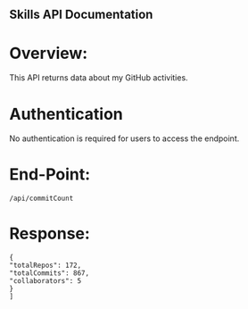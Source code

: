 ## Skills API Documentation

# Overview:

This API returns data about my GitHub activities.

# Authentication

No authentication is required for users to access the endpoint.

# End-Point:

`/api/commitCount`

# Response:

```[
{
"totalRepos": 172,
"totalCommits": 867,
"collaborators": 5
}
]

```

